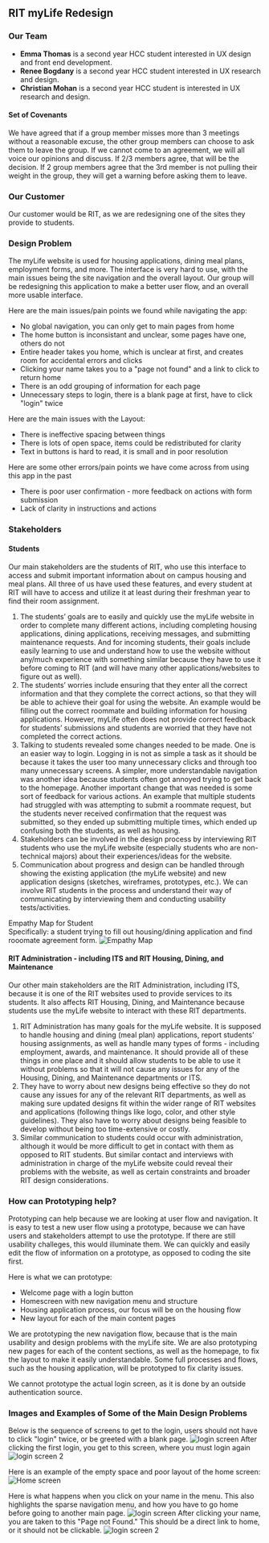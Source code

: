 ## RIT myLife Redesign

### Our Team
- **Emma Thomas** is a second year HCC student interested in UX design and front end development.
- **Renee Bogdany** is a second year HCC student interested in UX research and design.
- **Christian Mohan** is a second year HCC student is interested in UX research and design.

#### Set of Covenants
We have agreed that if a group member misses more than 3 meetings without a reasonable excuse, the other group members can choose to ask them to leave the group. If we cannot come to an agreement, we will all voice our opinions and discuss. If 2/3 members agree, that will be the decision. If 2 group members agree that the 3rd member is not pulling their weight in the group, they will get a warning before asking them to leave.

### Our Customer
Our customer would be RIT, as we are redesigning one of the sites they provide to students.

### Design Problem
The myLife website is used for housing applications, dining meal plans, employment forms, and more. The interface is very hard to use, with the main issues being the site navigation and the overall layout. Our group will be redesigning this application to make a better user flow, and an overall more usable interface.

Here are the main issues/pain points we found while navigating the app:
- No global navigation, you can only get to main pages from home
- The home button is inconsistant and unclear, some pages have one, others do not
- Entire header takes you home, which is unclear at first, and creates room for accidental errors and clicks
- Clicking your name takes you to a "page not found" and a link to click to return home
- There is an odd grouping of information for each page
- Unnecessary steps to login, there is a blank page at first, have to click "login" twice

Here are the main issues with the Layout:
- There is ineffective spacing between things
- There is lots of open space, items could be redistributed for clarity
- Text in buttons is hard to read, it is small and in poor resolution

Here are some other errors/pain points we have come across from using this app in the past
- There is poor user confirmation - more feedback on actions with form submission
- Lack of clarity in instructions and actions

### Stakeholders

#### Students
Our main stakeholders are the students of RIT, who use this interface to access and submit important information about on campus housing and meal plans. All three of us have used these features, and every student at RIT will have to access and utilize it at least during their freshman year to find their room assignment.

1. The students’ goals are to easily and quickly use the myLife website in order to complete many different actions, including completing housing applications, dining applications, receiving messages, and submitting maintenance requests. And for incoming students, their goals include easily learning to use and understand how to use the website without any/much experience with something similar because they have to use it before coming to RIT (and will have many other applications/websites to figure out as well).
2. The students’ worries include ensuring that they enter all the correct information and that they complete the correct actions, so that they will be able to achieve their goal for using the website. An example would be filling out the correct roommate and building information for housing applications. However, myLife often does not provide correct feedback for students’ submissions and students are worried that they have not completed the correct actions.
3. Talking to students revealed some changes needed to be made. One is an easier way to login. Logging in is not as simple a task as it should be because it takes the user too many unnecessary clicks and through too many unnecessary screens. A simpler, more understandable navigation was another idea because students often got annoyed trying to get back to the homepage. Another important change that was needed is some sort of feedback for various actions. An example that multiple students had struggled with was attempting to submit a roommate request, but the students never received confirmation that the request was submitted, so they ended up submitting multiple times, which ended up confusing both the students, as well as housing.
4. Stakeholders can be involved in the design process by interviewing RIT students who use the myLife website (especially students who are non-technical majors) about their experiences/ideas for the website.
5. Communication about progress and design can be handled through showing the existing application (the myLife website) and new application designs (sketches, wireframes, prototypes, etc.). We can involve RIT students in the process and understand their way of communicating by interviewing them and conducting usability tests/activities.

Empathy Map for Student<br>
Specifically: a student trying to fill out housing/dining application and find rooomate agreement form.
![Empathy Map](https://emmathomas36.github.io/iste264group7/Empathy_Map.png)

#### RIT Administration - including ITS and RIT Housing, Dining, and Maintenance
Our other main stakeholders are the RIT Administration, including ITS, because it is one of the RIT websites used to provide services to its students. It also affects RIT Housing, Dining, and Maintenance because students use the myLife website to interact with these RIT departments.
1. RIT Administration has many goals for the myLife website. It is supposed to handle housing and dining (meal plan) applications, report students’ housing assignments, as well as handle many types of forms - including employment, awards, and maintenance. It should provide all of these things in one place and it should allow students to be able to use it without problems so that it will not cause any issues for any of the Housing, Dining, and Maintenance departments or ITS.
2. They have to worry about new designs being effective so they do not cause any issues for any of the relevant RIT departments, as well as making sure updated designs fit within the wider range of RIT websites and applications (following things like logo, color, and other style guidelines). They also have to worry about designs being feasible to develop without being too time-extensive or costly.
3. Similar communication to students could occur with administration, although it would be more difficult to get in contact with them as opposed to RIT students. But similar contact and interviews with administration in charge of the myLife website could reveal their problems with the website, as well as certain constraints and broader RIT design considerations.

### How can Prototyping help?
Prototyping can help because we are looking at user flow and navigation. It is easy to test a new user flow using a prototype, because we can have users and stakeholders attempt to use the prototype. If there are still usability challeges, this would illuminate them. We can quickly and easily edit the flow of information on a prototype, as opposed to coding the site first.

Here is what we can prototype:
- Welcome page with a login button
- Homescreen with new navigation menu and structure
- Housing application process, our focus will be on the housing flow
- New layout for each of the main content pages

We are prototyping the new navigation flow, because that is the main usability and design problems with the myLife site. We are also prototyping new pages for each of the content sections, as well as the homepage, to fix the layout to make it easily understandable. Some full processes and flows, such as the housing application, will be prototyped to fix clarity issues.

We cannot prototype the actual login screen, as it is done by an outside authentication source.

### Images and Examples of Some of the Main Design Problems
Below is the sequence of screens to get to the login, users should not have to click "login" twice, or be greeted with a blank page.
![login screen](https://emmathomas36.github.io/iste264group7/login.png)
After clicking the first login, you get to this screen, where you must login again
![login screen 2](https://emmathomas36.github.io/iste264group7/login2.png)

Here is an example of the empty space and poor layout of the home screen:
![Home screen](https://emmathomas36.github.io/iste264group7/homescreen.png)

Here is what happens when you click on your name in the menu. This also highlights the sparse navigation menu, and how you have to go home before going to another main page.
![login screen](https://emmathomas36.github.io/iste264group7/menuscreen.png)
After clicking your name, you are taken to this "Page not Found." This should be a direct link to home, or it should not be clickable.
![login screen 2](https://emmathomas36.github.io/iste264group7/pagenotfound.png)

